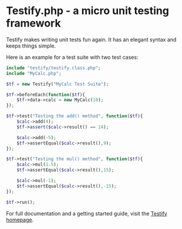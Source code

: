 Testify.php - a micro unit testing framework
============================================

Testify makes writing unit tests fun again. It has an elegant syntax and keeps things simple.

Here is an example for a test suite with two test cases:

```php
include "testify/testify.class.php";
include "MyCalc.php";

$tf = new Testify("MyCalc Test Suite");

$tf->beforeEach(function($tf){
	$tf->data->calc = new MyCalc(10);
});

$tf->test("Testing the add() method", function($tf){
	$calc->add(4);
	$tf->assert($calc->result() == 14);

	$calc->add(-5);
	$tf->assertEqual($calc->result(),9);
});

$tf->test("Testing the mul() method", function($tf){
	$calc->mul(1.5);
	$tf->assertEqual($calc->result(),15);

	$calc->mul(-1);
	$tf->assertEqual($calc->result(),-15);
});

$tf->run();
```

For full documentation and a getting started guide, visit the [Testify homepage](http://tutorialzine.com/projects/testify/). 